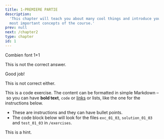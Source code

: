 ```yaml
---
title: 1-PREMIERE PARTIE
description:
  'This chapter will teach you about many cool things and introduce you to the
  most important concepts of the course.'
prev: null
next: /chapter2
type: chapter
id: 1
---
```


<exercise id="1" title="introduction" type="slides">

<slides source="chapter1_01_introduction">
</slides>

</exercise>

<exercise id="2" title="Petit calcul">

Combien font 1+1

<choice>
<opt text="1">

This is not the correct answer.

</opt>

<opt text="2" correct="true">

Good job!

</opt>

<opt text="3">

This is not correct either.

</opt>
</choice>

</exercise>

<exercise id="3" title="First steps">

This is a code exercise. The content can be formatted in simple Markdown – so
you can have **bold text**, `code` or [links](https://spacy.io) or lists, like
the one for the instructions below.

- These are instructions and they can have bullet points.
- The code block below will look for the files `exc_01_03`, `solution_01_03` and
  `test_01_03` in `/exercises`.

<codeblock id="01_03">

This is a hint.

</codeblock>

</exercise>

